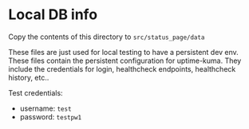 # Local DB info

Copy the contents of this directory to `src/status_page/data`

These files are just used for local testing to have a persistent dev env. These files contain the persistent configuration for uptime-kuma. They include the credentials for login, healthcheck endpoints, healthcheck history, etc..

Test credentials:

- username: `test`
- password: `testpw1`

